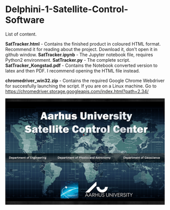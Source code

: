 # Delphini-1-Satellite-Control-Software

List of content.

<b>SatTracker.html</b> - Contains the finished product in coloured HTML format. Recommend it for reading about the project. Download it, don't open it in github window.
<b>SatTracker.ipynb</b> - The Jupyter notebook file, requires Python2 environment.
<b>SatTracker.py</b> - The complete script.
<b>SatTracker_Kongstad.pdf</b> - Contains the Notebook converted version to latex and then PDF. I recommend opening the HTML file instead.

<b>chromedriver_win32.zip</b> - Contains the required Google Chrome Webdriver for succesfully launching the script. If you are on a Linux machine. Go to https://chromedriver.storage.googleapis.com/index.html?path=2.34/


![Alt text](https://github.com/Kongstad/Delphini-1-Satellite-Control-Software/blob/master/Splash_Delphini1.png "Optional title")


